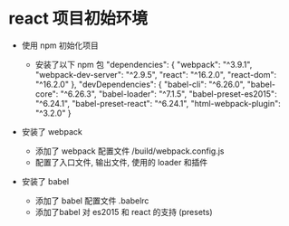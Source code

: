 # react 项目初始环境
*  使用 npm 初始化项目
    * 安装了以下 npm 包
    "dependencies": {
      "webpack": "^3.9.1",
      "webpack-dev-server": "^2.9.5",
      "react": "^16.2.0",
      "react-dom": "^16.2.0"
    },
    "devDependencies": {
      "babel-cli": "^6.26.0",
      "babel-core": "^6.26.3",
      "babel-loader": "^7.1.5",
      "babel-preset-es2015": "^6.24.1",
      "babel-preset-react": "^6.24.1",
      "html-webpack-plugin": "^3.2.0"
    }

*  安装了 webpack
    * 添加了 webpack 配置文件 /build/webpack.config.js
    * 配置了入口文件, 输出文件, 使用的 loader 和插件

*  安装了 babel
    * 添加了 babel 配置文件 .babelrc
    * 添加了babel 对 es2015 和 react 的支持 (presets)